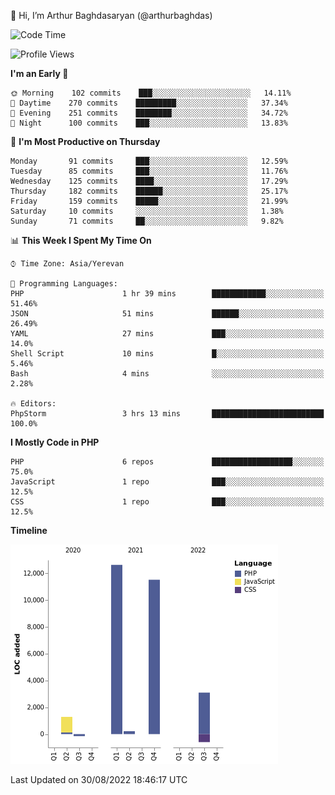 👋 Hi, I’m Arthur Baghdasaryan (@arthurbaghdas)


<!--START_SECTION:waka-->
![Code Time](http://img.shields.io/badge/Code%20Time-235%20hrs%2041%20mins-blue)

![Profile Views](http://img.shields.io/badge/Profile%20Views-0-blue)

**I'm an Early 🐤** 

```text
🌞 Morning    102 commits    ███░░░░░░░░░░░░░░░░░░░░░░   14.11% 
🌆 Daytime    270 commits    █████████░░░░░░░░░░░░░░░░   37.34% 
🌃 Evening    251 commits    ████████░░░░░░░░░░░░░░░░░   34.72% 
🌙 Night      100 commits    ███░░░░░░░░░░░░░░░░░░░░░░   13.83%

```
📅 **I'm Most Productive on Thursday** 

```text
Monday       91 commits     ███░░░░░░░░░░░░░░░░░░░░░░   12.59% 
Tuesday      85 commits     ███░░░░░░░░░░░░░░░░░░░░░░   11.76% 
Wednesday    125 commits    ████░░░░░░░░░░░░░░░░░░░░░   17.29% 
Thursday     182 commits    ██████░░░░░░░░░░░░░░░░░░░   25.17% 
Friday       159 commits    █████░░░░░░░░░░░░░░░░░░░░   21.99% 
Saturday     10 commits     ░░░░░░░░░░░░░░░░░░░░░░░░░   1.38% 
Sunday       71 commits     ██░░░░░░░░░░░░░░░░░░░░░░░   9.82%

```


📊 **This Week I Spent My Time On** 

```text
⌚︎ Time Zone: Asia/Yerevan

💬 Programming Languages: 
PHP                      1 hr 39 mins        ████████████░░░░░░░░░░░░░   51.46% 
JSON                     51 mins             ██████░░░░░░░░░░░░░░░░░░░   26.49% 
YAML                     27 mins             ███░░░░░░░░░░░░░░░░░░░░░░   14.0% 
Shell Script             10 mins             █░░░░░░░░░░░░░░░░░░░░░░░░   5.46% 
Bash                     4 mins              ░░░░░░░░░░░░░░░░░░░░░░░░░   2.28%

🔥 Editors: 
PhpStorm                 3 hrs 13 mins       █████████████████████████   100.0%

```

**I Mostly Code in PHP** 

```text
PHP                      6 repos             ██████████████████░░░░░░░   75.0% 
JavaScript               1 repo              ███░░░░░░░░░░░░░░░░░░░░░░   12.5% 
CSS                      1 repo              ███░░░░░░░░░░░░░░░░░░░░░░   12.5%

```


**Timeline**

![Chart not found](https://raw.githubusercontent.com/arthurbaghdas/arthurbaghdas/main/charts/bar_graph.png) 


 Last Updated on 30/08/2022 18:46:17 UTC
<!--END_SECTION:waka-->

